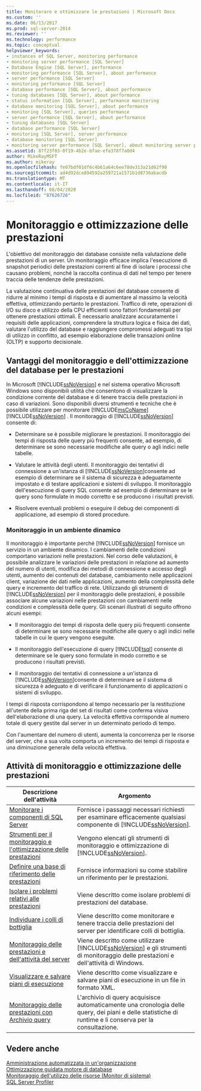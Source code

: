 ```yaml
---
title: Monitorare e ottimizzare le prestazioni | Microsoft Docs
ms.custom: ''
ms.date: 06/13/2017
ms.prod: sql-server-2014
ms.reviewer: ''
ms.technology: performance
ms.topic: conceptual
helpviewer_keywords:
- instances of SQL Server, monitoring performance
- monitoring server performance [SQL Server]
- Database Engine [SQL Server], performance
- monitoring performance [SQL Server], about performance
- server performance [SQL Server]
- monitoring performance [SQL Server]
- database performance [SQL Server], about performance
- tuning databases [SQL Server], about performance
- status information [SQL Server], performance monitoring
- database monitoring [SQL Server], about performance
- monitoring [SQL Server], queries performance
- server performance [SQL Server], about performance
- tuning databases [SQL Server]
- database performance [SQL Server]
- monitoring [SQL Server], server performance
- database monitoring [SQL Server]
- monitoring server performance [SQL Server], about monitoring server performance
ms.assetid: 87f23f03-0f19-4b2e-bfae-efa378f7a0d4
author: MikeRayMSFT
ms.author: mikeray
ms.openlocfilehash: fe07bdf01df6c4b61a64c6ee78de313a21d62f90
ms.sourcegitcommit: ad4d92dce894592a259721a1571b1d8736abacdb
ms.translationtype: MT
ms.contentlocale: it-IT
ms.lasthandoff: 08/04/2020
ms.locfileid: "87626726"
---
```

# <a name="monitor-and-tune-for-performance"></a>Monitoraggio e ottimizzazione delle prestazioni
  L'obiettivo del monitoraggio dei database consiste nella valutazione delle prestazioni di un server. Un monitoraggio efficace implica l'esecuzione di snapshot periodici delle prestazioni correnti al fine di isolare i processi che causano problemi, nonché la raccolta continua di dati nel tempo per tenere traccia delle tendenze delle prestazioni.  
  
 La valutazione continuativa delle prestazioni del database consente di ridurre al minimo i tempi di risposta e di aumentare al massimo la velocità effettiva, ottimizzando pertanto le prestazioni. Traffico di rete, operazioni di I/O su disco e utilizzo della CPU efficienti sono fattori fondamentali per ottenere prestazioni ottimali. È necessario analizzare accuratamente i requisiti delle applicazioni, comprendere la struttura logica e fisica dei dati, valutare l'utilizzo del database e raggiungere compromessi adeguati tra tipi di utilizzo in conflitto, ad esempio elaborazione delle transazioni online (OLTP) e supporto decisionale.  
  
## <a name="benefits-of-monitoring-and-tuning-databases-for-performance"></a>Vantaggi del monitoraggio e dell'ottimizzazione del database per le prestazioni  
 In Microsoft [!INCLUDE[ssNoVersion](../../includes/ssnoversion-md.md)] e nel sistema operativo Microsoft Windows sono disponibili utilità che consentono di visualizzare la condizione corrente del database e di tenere traccia delle prestazioni in caso di variazioni. Sono disponibili diversi strumenti e tecniche che è possibile utilizzare per monitorare [!INCLUDE[msCoName](../../includes/msconame-md.md)] [!INCLUDE[ssNoVersion](../../includes/ssnoversion-md.md)] . Il monitoraggio di [!INCLUDE[ssNoVersion](../../includes/ssnoversion-md.md)] consente di:  
  
-   Determinare se è possibile migliorare le prestazioni. Il monitoraggio dei tempi di risposta delle query più frequenti consente, ad esempio, di determinare se sono necessarie modifiche alle query o agli indici nelle tabelle.  
  
-   Valutare le attività degli utenti. Il monitoraggio dei tentativi di connessione a un'istanza di [!INCLUDE[ssNoVersion](../../includes/ssnoversion-md.md)]consente ad esempio di determinare se il sistema di sicurezza è adeguatamente impostato e di testare applicazioni e sistemi di sviluppo. Il monitoraggio dell'esecuzione di query SQL consente ad esempio di determinare se le query sono formulate in modo corretto e se producono i risultati previsti.  
  
-   Risolvere eventuali problemi o eseguire il debug dei componenti di applicazione, ad esempio di stored procedure.  
  
### <a name="monitoring-in-a-dynamic-environment"></a>Monitoraggio in un ambiente dinamico  
 Il monitoraggio è importante perché [!INCLUDE[ssNoVersion](../../includes/ssnoversion-md.md)] fornisce un servizio in un ambiente dinamico. I cambiamenti delle condizioni comportano variazioni nelle prestazioni. Nel corso delle valutazioni, è possibile analizzare le variazioni delle prestazioni in relazione ad aumento del numero di utenti, modifica dei metodi di connessione e accesso degli utenti, aumento dei contenuti del database, cambiamento nelle applicazioni client, variazione dei dati nelle applicazioni, aumento della complessità delle query e incremento del traffico di rete. Utilizzando gli strumenti di [!INCLUDE[ssNoVersion](../../includes/ssnoversion-md.md)] per il monitoraggio delle prestazioni, è possibile associare alcune variazioni nelle prestazioni con cambiamenti nelle condizioni e complessità delle query. Gli scenari illustrati di seguito offrono alcuni esempi:  
  
-   Il monitoraggio dei tempi di risposta delle query più frequenti consente di determinare se sono necessarie modifiche alle query o agli indici nelle tabelle in cui le query vengono eseguite.  
  
-   Il monitoraggio dell'esecuzione di query [!INCLUDE[tsql](../../includes/tsql-md.md)] consente di determinare se le query sono formulate in modo corretto e se producono i risultati previsti.  
  
-   Il monitoraggio dei tentativi di connessione a un'istanza di [!INCLUDE[ssNoVersion](../../includes/ssnoversion-md.md)]consente di determinare se il sistema di sicurezza è adeguato e di verificare il funzionamento di applicazioni o sistemi di sviluppo.  
  
 I tempi di risposta corrispondono al tempo necessario per la restituzione all'utente della prima riga del set di risultati come conferma visiva dell'elaborazione di una query. La velocità effettiva corrisponde al numero totale di query gestite dal server in un determinato periodo di tempo.  
  
 Con l'aumentare del numero di utenti, aumenta la concorrenza per le risorse del server, che a sua volta comporta un incremento dei tempi di risposta e una diminuzione generale della velocità effettiva.  
  
## <a name="monitoring-and-tuning-performance-tasks"></a>Attività di monitoraggio e ottimizzazione delle prestazioni  
  
|Descrizione dell'attività|Argomento|  
|----------------------|-----------|  
|[Monitorare i componenti di SQL Server](monitor-sql-server-components.md)|Fornisce i passaggi necessari richiesti per esaminare efficacemente qualsiasi componente di [!INCLUDE[ssNoVersion](../../includes/ssnoversion-md.md)].|  
|[Strumenti per il monitoraggio e l'ottimizzazione delle prestazioni](performance-monitoring-and-tuning-tools.md)|Vengono elencati gli strumenti di monitoraggio e ottimizzazione di [!INCLUDE[ssNoVersion](../../includes/ssnoversion-md.md)].|  
|[Definire una base di riferimento delle prestazioni](establish-a-performance-baseline.md)|Fornisce informazioni su come stabilire un riferimento per le prestazioni.|  
|[Isolare i problemi relativi alle prestazioni](isolate-performance-problems.md)|Viene descritto come isolare problemi di prestazioni del database.|  
|[Individuare i colli di bottiglia](identify-bottlenecks.md)|Viene descritto come monitorare e tenere traccia delle prestazioni del server per identificare colli di bottiglia.|  
|[Monitoraggio delle prestazioni e dell'attività del server](server-performance-and-activity-monitoring.md)|Viene descritto come utilizzare [!INCLUDE[ssNoVersion](../../includes/ssnoversion-md.md)] e gli strumenti di monitoraggio delle prestazioni e dell'attività di Windows.|  
|[Visualizzare e salvare piani di esecuzione](display-and-save-execution-plans.md)|Viene descritto come visualizzare e salvare piani di esecuzione in un file in formato XML.|  
|[Monitoraggio delle prestazioni con Archivio query](monitoring-performance-by-using-the-query-store.md)|L'archivio di query acquisisce automaticamente una cronologia delle query, dei piani e delle statistiche di runtime e li conserva per la consultazione.|  
  
## <a name="see-also"></a>Vedere anche  
 [Amministrazione automatizzata in un'organizzazione](../../ssms/agent/automated-administration-across-an-enterprise.md)   
 [Ottimizzazione guidata motore di database](database-engine-tuning-advisor.md)   
 [Monitoraggio dell'utilizzo delle risorse &#40;Monitor di sistema&#41;](../performance-monitor/monitor-resource-usage-system-monitor.md)   
 [SQL Server Profiler](../../tools/sql-server-profiler/sql-server-profiler.md)  
  
  
